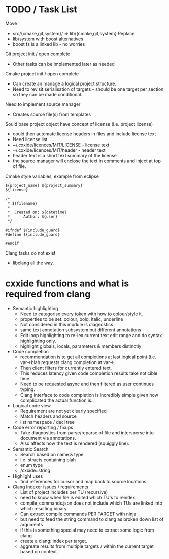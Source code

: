 TODO / Task List
================

Move
 * src/{cmake,git,system}/ => lib/{cmake,git,system}
Replace
 * lib/system with boost alternatives
 * boost fs is a linked lib - no worries


Git project init / open complete
 * Other tasks can be implemented later as needed

Cmake project init / open complete
 * Can create an manage a logical project structure.
 * Need to revisit serialisation of targets - should be one target per section so they can be made conditional.

Need to implement source manager
 * Creates source file(s) from templates

Sould base project object have concept of license (i.e. project license)
 * could then automate license headers in files and include license text
 * Need license list
 * ~/.cxxide/licences/MIT/LICENSE - license text
 * ~/.cxxide/licences/MIT/header - header text
 * header text is a short text summary of the license
 * the source manager will enclose the text in comments and inject at top of file.

Cmake style variables, example from eclipse

    ${project_name} ${project_summary}
    ${license}
    
    /*
     * ${filename}
     *
     *  Created on: ${datetime}
     *      Author: ${user}
     */
    
    #ifndef ${include_guard}
    #define ${include_guard}
    
    #endif

Clang tasks do not exist
 * libclang all the way.

cxxide functions and what is required from clang
================================================

 * Semantic highlighting
    * Need to categorise every token with how to colour/style it.
    * properties to be set: colour, bold, italic, underline
    * Not considered in this module is diagnostics
    * same text annotation subsystem but different annotations
    * Edit loop highlighting to re-lex current text edit range and do syntax highlighting only.
    * highlight globals, locals, parameters & members distinctly
 * Code completion
    * recommendation is to get all completions at last logical point (i.e. var->blah requests clang completion at var->.
    * Then client filters for currently entered text.
    * This reduces latency given code completion results take noticible time.
    * Need to be requested async and then filtered as user continues typing.
    * Clang interface to code completion is incredibly simple given how complicated the actual function is.
 * Logical code view
    * Requirement are not yet clearly specified
    * Match headers and source
    * list namespace / decl tree
 * Code error reporting / fixups
    * Take diagnostics from parse/reparse of file and intersperse into document via annotations.
    * Also affects how the text is rendered (squiggly line).
 * Semantic Search
    * Search based on name & type
    * i.e. structs containing blah
    * enum type
    * /cxxide::string
 * Highlight uses
    * find references for cursor and map back to source locations.
 * Clang Indexer issues / requirements
    * List of project includes per TU (recursive)
    * need to know when file is edited which TU's to reindex.
    * compile_commands.json does not include which TUs are linked into which resulting binary.
    * Can extract compile commands PER TARGET with ninja
    * but need to feed the string command to clang as broken down list of arguments
    * if this is something special may need to extract some logic from clang
    * create a clang::index per target.
    * aggreate results from multiple targets / within the current target based on context.
